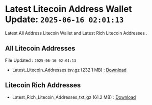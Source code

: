 # Latest Litecoin Address Wallet Update: `2025-06-16 02:01:13`

Latest All Address Litecoin Wallet and Latest Rich Litecoin Addresses .

## All Litecoin Addresses

File Updated : `2025-06-16 02:01:13`

- Latest_Litecoin_Addresses.tsv.gz (232.1 MB) : [Download](https://github.com/Pymmdrza/Rich-Address-Wallet/releases/tag/Litecoin)

## Litecoin Rich Addresses

- Latest_Rich_Litecoin_Addresses_txt_gz (61.2 MB) : [Download](https://github.com/Pymmdrza/Rich-Address-Wallet/releases/tag/Litecoin)
